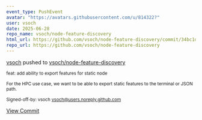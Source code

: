 ```yaml
---
event_type: PushEvent
avatar: "https://avatars.githubusercontent.com/u/814322?"
user: vsoch
date: 2025-06-28
repo_name: vsoch/node-feature-discovery
html_url: https://github.com/vsoch/node-feature-discovery/commit/34bc1d03436e62bbf8fc0aaa470ed2eb6e711cb7
repo_url: https://github.com/vsoch/node-feature-discovery
---
```


<a href='https://github.com/vsoch' target='_blank'>vsoch</a> pushed to <a href='https://github.com/vsoch/node-feature-discovery' target='_blank'>vsoch/node-feature-discovery</a>

<small>feat: add ability to export features for static node

For the HPC use case, we want to be able to export
static features to the terminal or JSON path.

Signed-off-by: vsoch <vsoch@users.noreply.github.com></small>

<a href='https://github.com/vsoch/node-feature-discovery/commit/34bc1d03436e62bbf8fc0aaa470ed2eb6e711cb7' target='_blank'>View Commit</a>